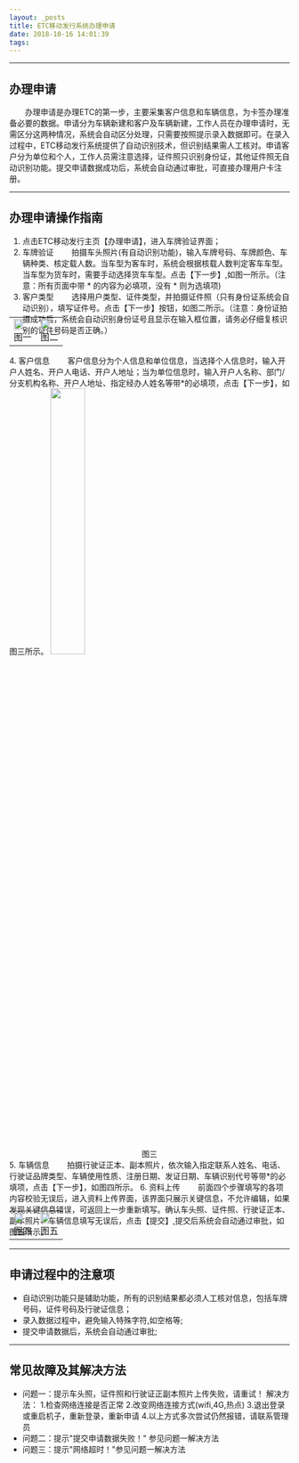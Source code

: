 ```yaml
---
layout: _posts
title: ETC移动发行系统办理申请
date: 2018-10-16 14:01:39
tags:
---
```

***
## 办理申请
 &emsp;&emsp;办理申请是办理ETC的第一步，主要采集客户信息和车辆信息，为卡签办理准备必要的数据。申请分为车辆新建和客户及车辆新建，工作人员在办理申请时，无需区分这两种情况，系统会自动区分处理，只需要按照提示录入数据即可。在录入过程中，ETC移动发行系统提供了自动识别技术，但识别结果需人工核对。申请客户分为单位和个人，工作人员需注意选择，证件照只识别身份证，其他证件照无自动识别功能。提交申请数据成功后，系统会自动通过审批，可直接办理用户卡注册。
*** 
## 办理申请操作指南
1. 点击ETC移动发行主页【办理申请】，进入车牌验证界面；
2. 车牌验证
 &emsp;&emsp;拍摄车头照片(有自动识别功能)，输入车牌号码、车牌颜色、车辆种类、核定载人数。当车型为客车时，系统会根据核载人数判定客车车型。当车型为货车时，需要手动选择货车车型。点击【下一步】,如图一所示。（注意：所有页面中带 * 的内容为必填项，没有 * 则为选填项)
3. 客户类型
 &emsp;&emsp;选择用户类型、证件类型，并拍摄证件照（只有身份证系统会自动识别），填写证件号。点击【下一步】按钮，如图二所示。（注意：身份证拍摄成功后，系统会自动识别身份证号且显示在输入框位置，请务必仔细复核识别的证件号码是否正确。）
 <table style="margin-top: -47px;">
  <td><img src="/pub-images/apply-1.png"  width="70%" /><div style="text-align:center;">图一</div></td>
  <td><img src="/pub-images/apply-2.png"  width="70%" /><div style="text-align:center;">图二</div></td>
 </table> 
4. 客户信息
 &emsp;&emsp;客户信息分为个人信息和单位信息，当选择个人信息时，输入开户人姓名、开户人电话、开户人地址；当为单位信息时，输入开户人名称、部门/分支机构名称、开户人地址、指定经办人姓名等带*的必填项，点击【下一步】，如图三所示。
  <img src="/pub-images/apply-3.png"  width="35%" /><div style="text-align:center;">图三</div>
5. 车辆信息
 &emsp;&emsp;拍摄行驶证正本、副本照片，依次输入指定联系人姓名、电话、行驶证品牌类型、车辆使用性质、注册日期、发证日期、车辆识别代号等带*的必填项，点击【下一步】，如图四所示。  
6. 资料上传
 &emsp;&emsp;前面四个步骤填写的各项内容校验无误后，进入资料上传界面，该界面只展示关键信息，不允许编辑，如果发现关键信息错误，可返回上一步重新填写。确认车头照、证件照、行驶证正本、副本照片、车辆信息填写无误后，点击【提交】,提交后系统会自动通过审批，如图五所示。
<table style="margin-top: -47px;">
 <td><img src="/pub-images/apply-4.png"  width="70%" /><div style="text-align:center;">图四</div></td>
 <td><img src="/pub-images/apply-5.png"  width="70%" /><div style="text-align:center;">图五</div></td>
</table> 

***
## 申请过程中的注意项
+ 自动识别功能只是辅助功能，所有的识别结果都必须人工核对信息，包括车牌号码，证件号码及行驶证信息；
+ 录入数据过程中，避免输入特殊字符,如空格等;
+ 提交申请数据后，系统会自动通过审批;

***
## 常见故障及其解决方法
+ 问题一：提示车头照，证件照和行驶证正副本照片上传失败，请重试！
        解决方法：
        1.检查网络连接是否正常
        2.改变网络连接方式(wifi,4G,热点)
        3.退出登录或重启机子，重新登录，重新申请
        4.以上方式多次尝试仍然报错，请联系管理员
+ 问题二：提示"提交申请数据失败！" 参见问题一解决方法
+ 问题三：提示"网络超时！"参见问题一解决方法
    

